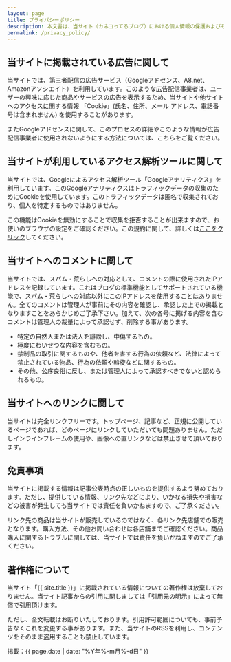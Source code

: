```yaml
---
layout: page
title: プライバシーポリシー
description: 本文書は、当サイト（カネコってるブログ）における個人情報の保護およびその適切な取り扱いについての方針を示したものです。
permalink: /privacy_policy/
---
```


## 当サイトに掲載されている広告に関して

当サイトでは、第三者配信の広告サービス（Googleアドセンス、A8.net、Amazonアソシエイト）を利用しています。このような広告配信事業者は、ユーザーの興味に応じた商品やサービスの広告を表示するため、当サイトや他サイトへのアクセスに関する情報 「Cookie」(氏名、住所、メール アドレス、電話番号は含まれません) を使用することがあります。  

またGoogleアドセンスに関して、このプロセスの詳細やこのような情報が広告配信事業者に使用されないようにする方法については、こちらをご覧ください。

## 当サイトが利用しているアクセス解析ツールに関して

当サイトでは、Googleによるアクセス解析ツール「Googleアナリティクス」を利用しています。このGoogleアナリティクスはトラフィックデータの収集のためにCookieを使用しています。このトラフィックデータは匿名で収集されており、個人を特定するものではありません。  

この機能はCookieを無効にすることで収集を拒否することが出来ますので、お使いのブラウザの設定をご確認ください。この規約に関して、詳しくは[ここをクリック](https://www.google.com/analytics/terms/jp.html)してください。  



## 当サイトへのコメントに関して

当サイトでは、スパム・荒らしへの対応として、コメントの際に使用されたIPアドレスを記録しています。これはブログの標準機能としてサポートされている機能で、スパム・荒らしへの対応以外にこのIPアドレスを使用することはありません。全てのコメントは管理人が事前にその内容を確認し、承認した上での掲載となりますことをあらかじめご了承下さい。加えて、次の各号に掲げる内容を含むコメントは管理人の裁量によって承認せず、削除する事があります。  

* 特定の自然人または法人を誹謗し、中傷するもの。
* 極度にわいせつな内容を含むもの。
* 禁制品の取引に関するものや、他者を害する行為の依頼など、法律によって禁止されている物品、行為の依頼や斡旋などに関するもの。
* その他、公序良俗に反し、または管理人によって承認すべきでないと認められるもの。


## 当サイトへのリンクに関して

当サイトは完全リンクフリーです。トップページ、記事など、正規に公開しているページであれば、どのページにリンクしていただいても問題ありません。ただしインラインフレームの使用や、画像への直リンクなどは禁止させて頂いております。  



## 免責事項

当サイトに掲載する情報は記事公表時点の正しいものを提供するよう努めております。ただし、提供している情報、リンク先などにより、いかなる損失や損害などの被害が発生しても当サイトでは責任を負いかねますので、ご了承ください。  

リンク先の商品は当サイトが販売しているのではなく、各リンク先店舗での販売となります。購入方法、その他お問い合わせは各店舗までご確認ください。商品購入に関するトラブルに関しては、当サイトでは責任を負いかねますのでご了承ください。  



## 著作権について

当サイト「{{ site.title }}」に掲載されている情報についての著作権は放棄しておりません。当サイト記事からの引用に関しましては「引用元の明示」によって無償で引用頂けます。  

ただし、全文転載はお断りいたしております。引用許可範囲についても、事前予告なくこれを変更する事があります。また、当サイトのRSSを利用し、コンテンツをそのまま盗用することも禁止しています。  

掲載：{{ page.date | date: "%Y年%-m月%-d日" }}
